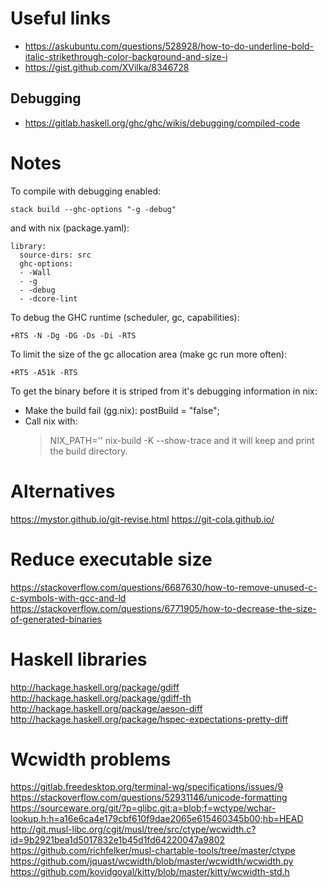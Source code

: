 Useful links
============

* https://askubuntu.com/questions/528928/how-to-do-underline-bold-italic-strikethrough-color-background-and-size-i
* https://gist.github.com/XVilka/8346728

Debugging
---------

* https://gitlab.haskell.org/ghc/ghc/wikis/debugging/compiled-code

Notes
=====

To compile with debugging enabled:

`stack build --ghc-options "-g -debug"`

and with nix (package.yaml):

```
library:
  source-dirs: src
  ghc-options:
  - -Wall
  - -g
  - -debug
  - -dcore-lint
```

To debug the GHC runtime (scheduler, gc, capabilities):

`+RTS -N -Dg -DG -Ds -Di -RTS`

To limit the size of the gc allocation area (make gc run more often):

`+RTS -A51k -RTS`

To get the binary before it is striped from it's debugging information in nix:

 * Make the build fail (gg.nix):
    postBuild = "false";
 * Call nix with:
    > NIX_PATH='' nix-build -K --show-trace
   and it will keep and print the build directory.

Alternatives
============

https://mystor.github.io/git-revise.html
https://git-cola.github.io/


Reduce executable size
======================

https://stackoverflow.com/questions/6687630/how-to-remove-unused-c-c-symbols-with-gcc-and-ld
https://stackoverflow.com/questions/6771905/how-to-decrease-the-size-of-generated-binaries

Haskell libraries
=================

http://hackage.haskell.org/package/gdiff
http://hackage.haskell.org/package/gdiff-th
http://hackage.haskell.org/package/aeson-diff
http://hackage.haskell.org/package/hspec-expectations-pretty-diff

Wcwidth problems
================

https://gitlab.freedesktop.org/terminal-wg/specifications/issues/9
https://stackoverflow.com/questions/52931146/unicode-formatting
https://sourceware.org/git/?p=glibc.git;a=blob;f=wctype/wchar-lookup.h;h=a16e6ca4e179cbf610f9dae2065e615460345b00;hb=HEAD
http://git.musl-libc.org/cgit/musl/tree/src/ctype/wcwidth.c?id=9b2921bea1d5017832e1b45d1fd64220047a9802
https://github.com/richfelker/musl-chartable-tools/tree/master/ctype
https://github.com/jquast/wcwidth/blob/master/wcwidth/wcwidth.py
https://github.com/kovidgoyal/kitty/blob/master/kitty/wcwidth-std.h

